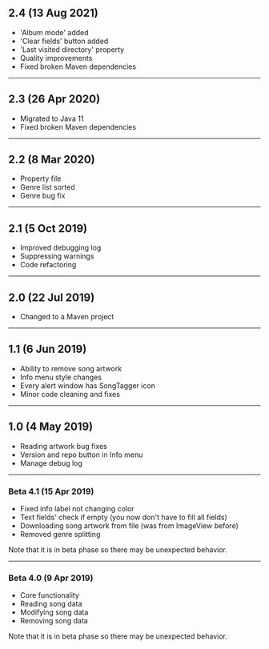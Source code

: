 ## 2.4 (13 Aug 2021)
* 'Album mode' added
* 'Clear fields' button added
* 'Last visited directory' property
* Quality improvements
* Fixed broken Maven dependencies

---

## 2.3 (26 Apr 2020)
* Migrated to Java 11
* Fixed broken Maven dependencies

---

## 2.2 (8 Mar 2020)
* Property file
* Genre list sorted
* Genre bug fix

---

## 2.1 (5 Oct 2019)
* Improved debugging log
* Suppressing warnings
* Code refactoring

---

## 2.0 (22 Jul 2019)
* Changed to a Maven project

---

## 1.1 (6 Jun 2019)

* Ability to remove song artwork 
* Info menu style changes 
* Every alert window has SongTagger icon 
* Minor code cleaning and fixes

---

## 1.0 (4 May 2019)

* Reading artwork bug fixes 
* Version and repo button in Info menu 
* Manage debug log

---

### Beta 4.1 (15 Apr 2019)

* Fixed info label not changing color 
* Text fields' check if empty (you now don't have to fill all fields) 
* Downloading song artwork from file (was from ImageView before) 
* Removed genre splitting

Note that it is in beta phase so there may be unexpected behavior.

---

### Beta 4.0 (9 Apr 2019)

* Core functionality
* Reading song data
* Modifying song data
* Removing song data

Note that it is in beta phase so there may be unexpected behavior.